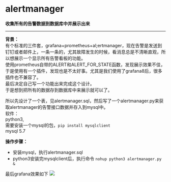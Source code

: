# alertmanager
**收集所有的告警数据到数据库中并展示出来**

------------


**背景：**<br/>
有个标准的三件套，grafana+prometheus+al;ertmanager，现在告警是发送到钉钉或者邮件上，一条一条的，尤其故障发生的时候，看消息总是不清晰直观，所以想展示一个显示所有告警看板的功能。<br/>
使用prometheus自带的ALERT和ALERT_FOR_STATE函数，发现展示效果不佳，于是使用有一个插件，发现也是不太好事。尤其是我们使用了grafana8后，很多插件也不兼容了。<br/>
最后决定自己写一个功能出来完成这个设计。<br/>
于是想到把所有的数据存到数据库中来展示就可以了。<br/>

所以先设计了一个表，见alertmanager.sql，然后写了一个alertmanager.py来获取alertmanager的告警接口数据并存入到mysql中。<br/>
软件：<br/>
python3,<br/>
需要安装一个mysql的包，`pip install mysqlclient`<br/>
mysql 5.7<br/>

**操作步骤：**<br/>
- 安装mysql，执行alertmanager.sql
- python3安装完mysqlclient后，执行命令  `nohup python3 alertmanager.py &`

最后grafana效果如下
![](https://s3.bmp.ovh/imgs/2021/12/b8ab8e29192fb519.png)
